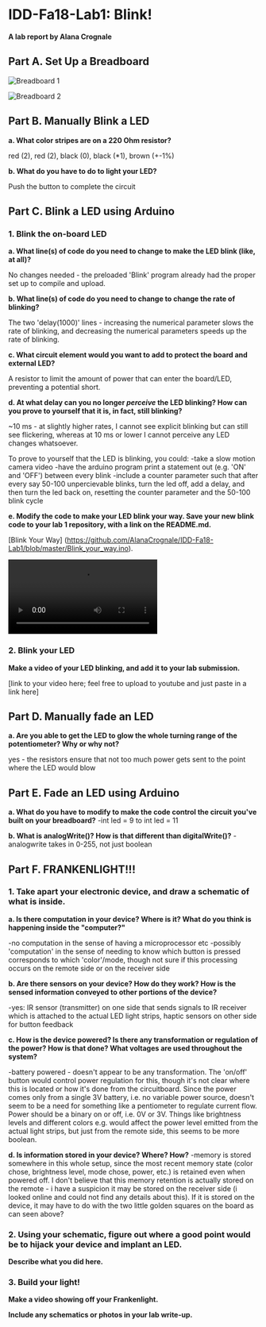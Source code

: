 # IDD-Fa18-Lab1: Blink!

**A lab report by Alana Crognale**

## Part A. Set Up a Breadboard

![Breadboard 1](https://github.com/AlanaCrognale/IDD-Fa18-Lab1/blob/master/breadboard%201.png)

![Breadboard 2](https://github.com/AlanaCrognale/IDD-Fa18-Lab1/blob/master/breadboard%202.png)


## Part B. Manually Blink a LED

**a. What color stripes are on a 220 Ohm resistor?**

red (2), red (2), black (0), black (*1), brown (+-1%)
 
**b. What do you have to do to light your LED?**

Push the button to complete the circuit

## Part C. Blink a LED using Arduino

### 1. Blink the on-board LED

**a. What line(s) of code do you need to change to make the LED blink (like, at all)?**

No changes needed - the preloaded 'Blink' program already had the proper set up to compile and upload.

**b. What line(s) of code do you need to change to change the rate of blinking?**

The two 'delay(1000)' lines - increasing the numerical parameter slows the rate of blinking, and decreasing the numerical parameters speeds up the rate of blinking.

**c. What circuit element would you want to add to protect the board and external LED?**

A resistor to limit the amount of power that can enter the board/LED, preventing a potential short.
 
**d. At what delay can you no longer *perceive* the LED blinking? How can you prove to yourself that it is, in fact, still blinking?**

~10 ms - at slightly higher rates, I cannot see explicit blinking but can still see flickering, whereas at 10 ms or lower I cannot perceive any LED changes whatsoever.

To prove to yourself that the LED is blinking, you could:
-take a slow motion camera video
-have the arduino program print a statement out (e.g. 'ON' and 'OFF') between every blink
-include a counter parameter such that after every say 50-100 unpercievable blinks, turn the led off, add a delay, and then turn the led back on, resetting the counter parameter and the 50-100 blink cycle

**e. Modify the code to make your LED blink your way. Save your new blink code to your lab 1 repository, with a link on the README.md.**

[Blink Your Way] (https://github.com/AlanaCrognale/IDD-Fa18-Lab1/blob/master/Blink_your_way.ino).


![Blink_Your_Way](https://github.com/AlanaCrognale/IDD-Fa18-Lab1/blob/master/IMG_0423.MOV)

### 2. Blink your LED

**Make a video of your LED blinking, and add it to your lab submission.**

[link to your video here; feel free to upload to youtube and just paste in a link here]


## Part D. Manually fade an LED

**a. Are you able to get the LED to glow the whole turning range of the potentiometer? Why or why not?**

yes - the resistors ensure that not too much power gets sent to the point where the LED would blow

## Part E. Fade an LED using Arduino

**a. What do you have to modify to make the code control the circuit you've built on your breadboard?**
-int led = 9 to int led = 11

**b. What is analogWrite()? How is that different than digitalWrite()?**
-analogwrite takes in 0-255, not just boolean

## Part F. FRANKENLIGHT!!!

### 1. Take apart your electronic device, and draw a schematic of what is inside. 

**a. Is there computation in your device? Where is it? What do you think is happening inside the "computer?"**

-no computation in the sense of having a microprocessor etc
-possibly 'computation' in the sense of needing to know which button is pressed corresponds to which 'color'/mode, though not sure if this processing occurs on the remote side or on the receiver side

**b. Are there sensors on your device? How do they work? How is the sensed information conveyed to other portions of the device?**

-yes: IR sensor (transmitter) on one side that sends signals to IR receiver which is attached to the actual LED light strips, haptic sensors on other side for button feedback

**c. How is the device powered? Is there any transformation or regulation of the power? How is that done? What voltages are used throughout the system?**

-battery powered - doesn't appear to be any transformation.  The 'on/off' button would control power regulation for this, though it's not clear where this is located or how it's done from the circuitboard.  Since the power comes only from a single 3V battery, i.e. no variable power source, doesn't seem to be a need for something like a pentiometer to regulate current flow. Power should be a binary on or off, i.e. 0V or 3V. Things like brightness levels and different colors e.g. would affect the power level emitted from the actual light strips, but just from the remote side, this seems to be more boolean.

**d. Is information stored in your device? Where? How?**
-memory is stored somewhere in this whole setup, since the most recent memory state (color chose, brightness level, mode chose, power, etc.) is retained even when powered off.  I don't believe that this memory retention is actually stored on the remote - i have a suspicion it may be stored on the receiver side (i looked online and could not find any details about this).  If it is stored on the device, it may have to do with the two little golden squares on the board as can seen above?


### 2. Using your schematic, figure out where a good point would be to hijack your device and implant an LED.

**Describe what you did here.**

### 3. Build your light!

**Make a video showing off your Frankenlight.**

**Include any schematics or photos in your lab write-up.**
